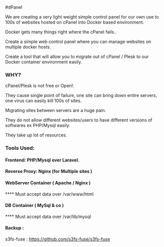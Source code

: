#dPanel 

We are creating  a very light weight simple control panel for our own use to 100s of websites hosted on cPanel into Docker based environment.

Docker gets many things right where the cPanel fails.. 

Create a simple web control panel where you can manage websites on multiple docker hosts.

Create a tool that will allow you to migrate out of cPanel / Plesk to our Docker container environment easily.

### WHY?

cPanel/Plesk is not free or Open!.

They cause single point of failure, one site can bring down entire servers, one virus can easily kill 100s of sites.  

Migrating sites between servers are a huge pain.

They do not allow different websites/users to have different versions of softwares ex PHP/Mysql easily.

They take up lot of resources.


### Tools Used:

#### Frontend: PHP/Mysql over Laravel.

#### Reverse Proxy: Nginx (for Multiple sites )

#### WebServer Container ( Apache / Nginx )
 **** Must accept data over /var/www/html

#### DB Container (  MySql & co )
**** Must accept data over /var/lib/mysql 

#### Backup :
s3fs-fuse :  https://github.com/s3fs-fuse/s3fs-fuse



